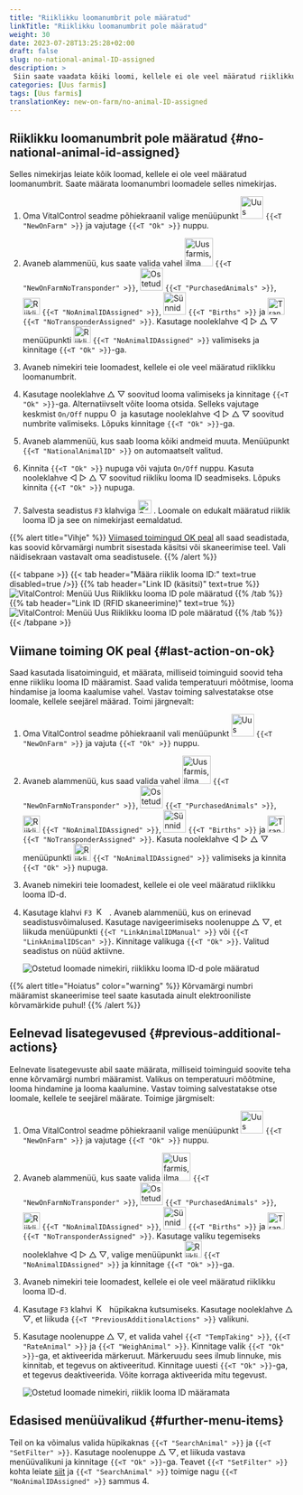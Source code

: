 ```yaml
---
title: "Riiklikku loomanumbrit pole määratud"
linkTitle: "Riiklikku loomanumbrit pole määratud"
weight: 30
date: 2023-07-28T13:25:28+02:00
draft: false
slug: no-national-animal-ID-assigned
description: >
 Siin saate vaadata kõiki loomi, kellele ei ole veel määratud riiklikku loomanumbrit, ja määrata riikliku loomanumbri.
categories: [Uus farmis]
tags: [Uus farmis]
translationKey: new-on-farm/no-animal-ID-assigned
---
```

## Riiklikku loomanumbrit pole määratud {#no-national-animal-id-assigned}

Selles nimekirjas leiate kõik loomad, kellele ei ole veel määratud loomanumbrit. Saate määrata loomanumbri loomadele selles nimekirjas.

1. Oma VitalControl seadme põhiekraanil valige menüüpunkt <img src="/icons/main/new-on-farm.svg" width="40" align="bottom" alt="Uus farmis" /> `{{<T "NewOnFarm" >}}` ja vajutage `{{<T "Ok" >}}` nuppu.

2. Avaneb alammenüü, kus saate valida vahel <img src="/icons/registration/new-on-farm-no-transponder.svg" width="50" align="bottom" alt="Uus farmis, ilma transponderita" /> `{{<T "NewOnFarmNoTransponder" >}}`, <img src="/icons/main/new-on-farm.svg" width="40" align="bottom" alt="Ostetud loomad" /> `{{<T "PurchasedAnimals" >}}`, <img src="/icons/registration/no-eartag-number.svg" width="30" align="bottom" alt="Riiklikku loomanumbrit pole määratud" /> `{{<T "NoAnimalIDAssigned" >}}`, <img src="/icons/main/births.svg" width="40" align="bottom" alt="Sünnid" /> `{{<T "Births" >}}` ja <img src="/icons/registration/no-transponder.svg" width="30" align="bottom" alt="Transponderit pole määratud" /> `{{<T "NoTransponderAssigned" >}}`. Kasutage nooleklahve ◁ ▷ △ ▽ menüüpunkti <img src="/icons/registration/no-eartag-number.svg" width="30" align="bottom" alt="Riiklikku loomanumbrit pole määratud" /> `{{<T "NoAnimalIDAssigned" >}}` valimiseks ja kinnitage `{{<T "Ok" >}}`-ga.

3. Avaneb nimekiri teie loomadest, kellele ei ole veel määratud riiklikku loomanumbrit.

4. Kasutage nooleklahve △ ▽ soovitud looma valimiseks ja kinnitage `{{<T "Ok" >}}`-ga. Alternatiivselt võite looma otsida. Selleks vajutage keskmist `On/Off` nuppu <img src="/icons/footer/search.svg" width="15" align="bottom" alt="Otsing" /> ja kasutage nooleklahve ◁ ▷ △ ▽ soovitud numbrite valimiseks. Lõpuks kinnitage `{{<T "Ok" >}}`-ga.

5. Avaneb alammenüü, kus saab looma kõiki andmeid muuta. Menüüpunkt `{{<T "NationalAnimalID" >}}` on automaatselt valitud.

6. Kinnita `{{<T "Ok" >}}` nupuga või vajuta `On/Off` nuppu. Kasuta nooleklahve ◁ ▷ △ ▽ soovitud riikliku looma ID seadmiseks. Lõpuks kinnita `{{<T "Ok" >}}` nupuga.

7. Salvesta seadistus `F3` klahviga <img src="/icons/footer/save.svg" width="24" align="bottom" alt="Salvesta" />&nbsp;. Loomale on edukalt määratud riiklik looma ID ja see on nimekirjast eemaldatud.

{{% alert title="Vihje" %}}
[Viimased toimingud OK peal](#last-action-on-ok) all saad seadistada, kas soovid kõrvamärgi numbrit sisestada käsitsi või skaneerimise teel. Vali näidisekraan vastavalt oma seadistusele.
{{% /alert %}}

{{< tabpane >}}
{{< tab header="Määra riiklik looma ID:" text=true disabled=true />}}
{{% tab header="Link ID (käsitsi)" text=true %}}
![VitalControl: Menüü Uus Riiklikku looma ID pole määratud](../images/noanimalID.png "Link ID (käsitsi)")
{{% /tab %}}
{{% tab header="Link ID (RFID skaneerimine)" text=true %}}
![VitalControl: Menüü Uus Riiklikku looma ID pole määratud](../images/noanimalID-scan.png "Link ID (RFID skaneerimine)")
{{% /tab %}}
{{< /tabpane >}}        

## Viimane toiming OK peal {#last-action-on-ok}

Saad kasutada lisatoiminguid, et määrata, milliseid toiminguid soovid teha enne riikliku looma ID määramist. Saad valida temperatuuri mõõtmise, looma hindamise ja looma kaalumise vahel. Vastav toiming salvestatakse otse loomale, kellele seejärel määrad. Toimi järgnevalt:

1. Oma VitalControl seadme põhiekraanil vali menüüpunkt <img src="/icons/main/new-on-farm.svg" width="40" align="bottom" alt="Uus farmis" /> `{{<T "NewOnFarm" >}}` ja vajuta `{{<T "Ok" >}}` nuppu.

2. Avaneb alammenüü, kus saad valida vahel <img src="/icons/registration/new-on-farm-no-transponder.svg" width="50" align="bottom" alt="Uus farmis, ilma transponderita" /> `{{<T "NewOnFarmNoTransponder" >}}`, <img src="/icons/main/new-on-farm.svg" width="40" align="bottom" alt="Ostetud loomad" /> `{{<T "PurchasedAnimals" >}}`, <img src="/icons/registration/no-eartag-number.svg" width="30" align="bottom" alt="Riiklikku looma ID pole" /> `{{<T "NoAnimalIDAssigned" >}}`, <img src="/icons/main/births.svg" width="40" align="bottom" alt="Sünnid" /> `{{<T "Births" >}}` ja <img src="/icons/registration/no-transponder.svg" width="30" align="bottom" alt="Transponderit pole määratud" /> `{{<T "NoTransponderAssigned" >}}`. Kasuta nooleklahve ◁ ▷ △ ▽ menüüpunkti <img src="/icons/registration/no-eartag-number.svg" width="30" align="bottom" alt="Riiklikku looma ID pole" /> `{{<T "NoAnimalIDAssigned" >}}` valimiseks ja kinnita `{{<T "Ok" >}}` nupuga.

3. Avaneb nimekiri teie loomadest, kellele ei ole veel määratud riiklikku looma ID-d.

4. Kasutage klahvi `F3` &nbsp;<img src="/icons/footer/open-popup.svg" width="15" align="bottom" alt="Kutsu hüpikaken" />&nbsp; . Avaneb alammenüü, kus on erinevad seadistusvõimalused. Kasutage navigeerimiseks noolenuppe △ ▽, et liikuda menüüpunkti `{{<T "LinkAnimalIDManual" >}}` või `{{<T "LinkAnimalIDScan" >}}`. Kinnitage valikuga `{{<T "Ok" >}}`. Valitud seadistus on nüüd aktiivne.

    ![Ostetud loomade nimekiri, riiklikku looma ID-d pole määratud](../images/link.png "Riiklikku looma ID-d pole määratud, Link")

{{% alert title="Hoiatus" color="warning" %}}
Kõrvamärgi numbri määramist skaneerimise teel saate kasutada ainult elektrooniliste kõrvamärkide puhul!
{{% /alert %}}

## Eelnevad lisategevused {#previous-additional-actions}

Eelnevate lisategevuste abil saate määrata, milliseid toiminguid soovite teha enne kõrvamärgi numbri määramist. Valikus on temperatuuri mõõtmine, looma hindamine ja looma kaalumine. Vastav toiming salvestatakse otse loomale, kellele te seejärel määrate. Toimige järgmiselt:

1. Oma VitalControl seadme põhiekraanil valige menüüpunkt <img src="/icons/main/new-on-farm.svg" width="40" align="bottom" alt="Uus farmis" /> `{{<T "NewOnFarm" >}}` ja vajutage `{{<T "Ok" >}}` nuppu.

2. Avaneb alammenüü, kus saate valida <img src="/icons/registration/new-on-farm-no-transponder.svg" width="50" align="bottom" alt="Uus farmis, ilma transponderita" /> `{{<T "NewOnFarmNoTransponder" >}}`, <img src="/icons/main/new-on-farm.svg" width="40" align="bottom" alt="Ostetud loomad" /> `{{<T "PurchasedAnimals" >}}`, <img src="/icons/registration/no-eartag-number.svg" width="30" align="bottom" alt="Riiklikku looma ID-d pole" /> `{{<T "NoAnimalIDAssigned" >}}`, <img src="/icons/main/births.svg" width="40" align="bottom" alt="Sünnid" /> `{{<T "Births" >}}` ja <img src="/icons/registration/no-transponder.svg" width="30" align="bottom" alt="Transponderit pole määratud" /> `{{<T "NoTransponderAssigned" >}}`. Kasutage valiku tegemiseks nooleklahve ◁ ▷ △ ▽, valige menüüpunkt <img src="/icons/registration/no-eartag-number.svg" width="30" align="bottom" alt="Riiklikku looma ID-d pole" /> `{{<T "NoAnimalIDAssigned" >}}` ja kinnitage `{{<T "Ok" >}}`-ga.

3. Avaneb nimekiri teie loomadest, kellele ei ole veel määratud riiklikku looma ID-d.

4. Kasutage `F3` klahvi &nbsp;<img src="/icons/footer/open-popup.svg" width="15" align="bottom" alt="Kutsu hüpikaken" />&nbsp; hüpikakna kutsumiseks. Kasutage nooleklahve △ ▽, et liikuda `{{<T "PreviousAdditionalActions" >}}` valikuni.

5. Kasutage noolenuppe △ ▽, et valida vahel `{{<T "TempTaking" >}}`, `{{<T "RateAnimal" >}}` ja `{{<T "WeighAnimal" >}}`. Kinnitage valik `{{<T "Ok" >}}`-ga, et aktiveerida märkeruut. Märkeruudu sees ilmub linnuke, mis kinnitab, et tegevus on aktiveeritud. Kinnitage uuesti `{{<T "Ok" >}}`-ga, et tegevus deaktiveerida. Võite korraga aktiveerida mitu tegevust.

    ![Ostetud loomade nimekiri, riiklik looma ID määramata](../images/aidditional-actions.png "Riiklik looma ID määramata, Link")

 ## Edasised menüüvalikud {#further-menu-items}

Teil on ka võimalus valida hüpikaknas `{{<T "SearchAnimal" >}}` ja `{{<T "SetFilter" >}}`. Kasutage noolenuppe △ ▽, et liikuda vastava menüüvalikuni ja kinnitage `{{<T "Ok" >}}`-ga. Teavet `{{<T "SetFilter" >}}` kohta leiate [siit](/et/docs/filter/) ja `{{<T "SearchAnimal" >}}` toimige nagu `{{<T "NoAnimalIDAssigned" >}}` sammus 4.
